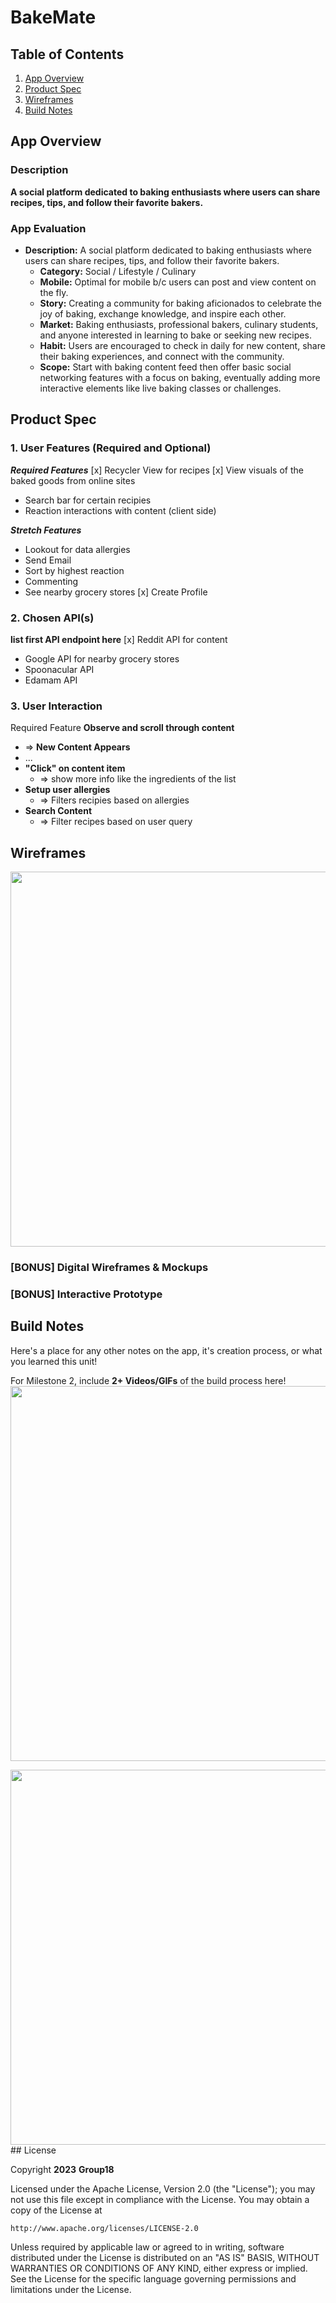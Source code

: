 # **BakeMate**

## Table of Contents

1. [App Overview](#App-Overview)
1. [Product Spec](#Product-Spec)
1. [Wireframes](#Wireframes)
1. [Build Notes](#Build-Notes)

## App Overview

### Description 

**A social platform dedicated to baking enthusiasts where users can share recipes, tips, and follow their favorite bakers.**

### App Evaluation

<!-- Evaluation of your app across the following attributes -->

- **Description:** A social platform dedicated to baking enthusiasts where users can share recipes, tips, and follow their favorite bakers.
    - **Category:** Social / Lifestyle / Culinary
    - **Mobile:** Optimal for mobile b/c users can post and view content on the fly.
    - **Story:** Creating a community for baking aficionados to celebrate the joy of baking, exchange knowledge, and inspire each other.
    - **Market:** Baking enthusiasts, professional bakers, culinary students, and anyone interested in learning to bake or seeking new recipes.
    - **Habit:** Users are encouraged to check in daily for new content, share their baking experiences, and connect with the community.
    - **Scope:** Start with baking content feed then offer basic social networking features with a focus on baking, eventually adding more interactive elements like live baking classes or challenges.

## Product Spec

### 1. User Features (Required and Optional)

***Required Features***
[x] Recycler View for recipes
[x] View visuals of the baked goods from online sites
- Search bar for certain recipies
- Reaction interactions with content (client side)

***Stretch Features***
- Lookout for data allergies
- Send Email
- Sort by highest reaction
- Commenting
- See nearby grocery stores
[x] Create Profile

### 2. Chosen API(s)

**list first API endpoint here**
[x] Reddit API for content
- Google API for nearby grocery stores
- Spoonacular API
- Edamam API

### 3. User Interaction

Required Feature
**Observe and scroll through content**
  - => **New Content Appears**
  - ...
- **"Click" on content item**
  - => show more info like the ingredients of the list
- **Setup user allergies**
  - => Filters recipies based on allergies
- **Search Content**
  - => Filter recipes based on user query

## Wireframes

<!-- Add picture of your hand sketched wireframes in this section -->
<img src="https://media.giphy.com/media/v1.Y2lkPTc5MGI3NjExeHQ5amNoajduZzA5ZmxrcjZyMWJ1ejh2YWgwdzc0azVnZjYwcmM1OSZlcD12MV9pbnRlcm5hbF9naWZfYnlfaWQmY3Q9Zw/K8QPd1afzcirVvsTPY/giphy.gif" width=600>

### [BONUS] Digital Wireframes & Mockups

### [BONUS] Interactive Prototype

## Build Notes

Here's a place for any other notes on the app, it's creation 
process, or what you learned this unit!  

For Milestone 2, include **2+ Videos/GIFs** of the build process here!
<img src= "https://media.giphy.com/media/v1.Y2lkPTc5MGI3NjExbXA5M21iOGdqb3Z2cDd6a2c0eTlveGNjM3d5aGhwMjNycGRpcXhjYiZlcD12MV9pbnRlcm5hbF9naWZfYnlfaWQmY3Q9Zw/KI9te1gtXPEDKvlXJA/giphy.gif" width=600>

<img src= "https://media.giphy.com/media/v1.Y2lkPTc5MGI3NjExZXU4a2M0Y2cxMGwxMHltd2c3aDJkdHEzcDluY3o1dG5xZ2R6MHFzciZlcD12MV9pbnRlcm5hbF9naWZfYnlfaWQmY3Q9Zw/Lbl40K731iaVkclRek/giphy.gif" width=600>
## License

Copyright **2023** **Group18**

Licensed under the Apache License, Version 2.0 (the "License");
you may not use this file except in compliance with the License.
You may obtain a copy of the License at

    http://www.apache.org/licenses/LICENSE-2.0

Unless required by applicable law or agreed to in writing, software
distributed under the License is distributed on an "AS IS" BASIS,
WITHOUT WARRANTIES OR CONDITIONS OF ANY KIND, either express or implied.
See the License for the specific language governing permissions and
limitations under the License.
